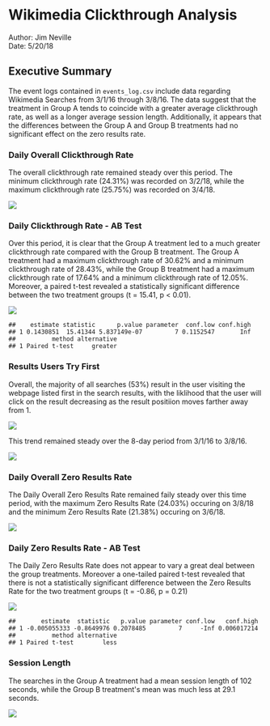 # Wikimedia Clickthrough Analysis
Author: Jim Neville    
Date: 5/20/18


## Executive Summary

The event logs contained in `events_log.csv` include data regarding Wikimedia Searches from 3/1/16 through 3/8/16. The data suggest that the treatment in Group A tends to coincide with a greater average clickthrough rate, as well as a longer average session length. Additionally, it appears that the differences between the  Group A and Group B treatments had no significant effect on the zero results rate.







### Daily Overall Clickthrough Rate

The overall clickthrough rate remained steady over this period. The minimum clickthrough rate (24.31%) was recorded on 3/2/18, while the maximum clickthrough rate (25.75%) was recorded on 3/4/18. 




![](wikimedia_clickthrough_analysis_files/figure-html/unnamed-chunk-4-1.png)<!-- -->


### Daily Clickthrough Rate - AB Test

Over this period, it is clear that the Group A treatment led to a much greater clickthrough rate compared with the Group B treatment. The Group A treatment had a maximum clickthrough rate of 30.62% and a minimum clickthrough rate of 28.43%, while the Group B treatment had a maximum clickthrough rate of 17.64% and a minimum clickthrough rate of 12.05%. Moreover, a paired t-test revealed a statistically significant difference between the two treatment groups (t = 15.41, p < 0.01).




![](wikimedia_clickthrough_analysis_files/figure-html/unnamed-chunk-6-1.png)<!-- -->



```
##    estimate statistic      p.value parameter  conf.low conf.high
## 1 0.1430851  15.41344 5.837149e-07         7 0.1152547       Inf
##          method alternative
## 1 Paired t-test     greater
```


### Results Users Try First

Overall, the majority of all searches (53%) result in the user visiting the webpage listed first in the search results, with the liklihood that the user will click on the result decreasing as the result positiion moves farther away from 1. 

![](wikimedia_clickthrough_analysis_files/figure-html/unnamed-chunk-8-1.png)<!-- -->

This trend remained steady over the 8-day period from 3/1/16 to 3/8/16.

![](wikimedia_clickthrough_analysis_files/figure-html/unnamed-chunk-9-1.png)<!-- -->

### Daily Overall Zero Results Rate

The Daily Overall Zero Results Rate remained faily steady over this time period, with the maximum Zero Results Rate (24.03%) occuring on 3/8/18 and the minimum Zero Results Rate (21.38%) occuring on 3/6/18.




![](wikimedia_clickthrough_analysis_files/figure-html/unnamed-chunk-11-1.png)<!-- -->

### Daily Zero Results Rate - AB Test

The Daily Zero Results Rate does not appear to vary a great deal between the group treatments. Moreover a one-tailed paired t-test revealed that there is not a statistically significant difference between the Zero Results Rate for the two treatment groups (t = -0.86, p = 0.21) 




![](wikimedia_clickthrough_analysis_files/figure-html/unnamed-chunk-13-1.png)<!-- -->



```
##       estimate  statistic   p.value parameter conf.low   conf.high
## 1 -0.005055333 -0.8649976 0.2078485         7     -Inf 0.006017214
##          method alternative
## 1 Paired t-test        less
```

### Session Length

The searches in the Group A treatment had a mean session length of 102 seconds, while the Group B treatment's mean was much less at 29.1 seconds.




![](wikimedia_clickthrough_analysis_files/figure-html/unnamed-chunk-16-1.png)<!-- -->

